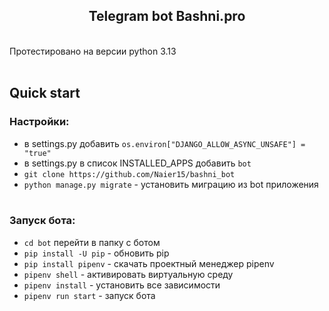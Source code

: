<h2 align="center">Telegram bot Bashni.pro</h2><br/>
Протестировано на версии python 3.13<br/><br/>

## Quick start
### Настройки:
- в settings.py добавить `os.environ["DJANGO_ALLOW_ASYNC_UNSAFE"] = "true"`
- в settings.py в список INSTALLED_APPS добавить `bot`
- `git clone https://github.com/Naier15/bashni_bot`
- `python manage.py migrate` - установить миграцию из bot приложения
<br/><br/>
### Запуск бота:
- `cd bot` перейти в папку с ботом
- `pip install -U pip` - обновить pip
- `pip install pipenv` - скачать проектный менеджер pipenv
- `pipenv shell` - активировать виртуальную среду
- `pipenv install` - установить все зависимости
- `pipenv run start` - запуск бота